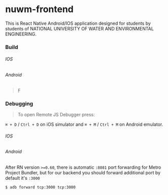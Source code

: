 # nuwm-frontend
This is React Native Android/IOS application designed for students by students of NATIONAL UNIVERSITY OF WATER AND ENVIRONMENTAL ENGINEERING.


### Build

###### IOS

###### Android
>F

### Debugging

>To open Remote JS Debugger press:

`⌘ + D` / `Ctrl + D` on iOS simulator and `⌘ + M` / `Ctrl + M` on Android emulator.

###### IOS

###### Android
After RN version `>=0.60`, there is automatic `:8081` port forwarding for Metro Project Bundler, 
but for our backend you should forward additional port by default it's `:3000`

```console
$ adb forward tcp:3000 tcp:3000
```